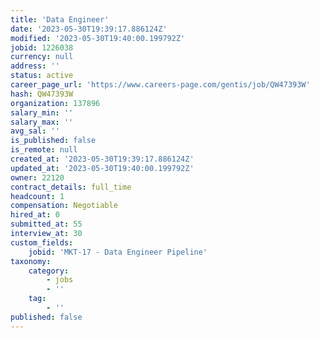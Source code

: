 ```yaml
---
title: 'Data Engineer'
date: '2023-05-30T19:39:17.886124Z'
modified: '2023-05-30T19:40:00.199792Z'
jobid: 1226038
currency: null
address: ''
status: active
career_page_url: 'https://www.careers-page.com/gentis/job/QW47393W'
hash: QW47393W
organization: 137896
salary_min: ''
salary_max: ''
avg_sal: ''
is_published: false
is_remote: null
created_at: '2023-05-30T19:39:17.886124Z'
updated_at: '2023-05-30T19:40:00.199792Z'
owner: 22120
contract_details: full_time
headcount: 1
compensation: Negotiable
hired_at: 0
submitted_at: 55
interview_at: 30
custom_fields:
    jobid: 'MKT-17 - Data Engineer Pipeline'
taxonomy:
    category:
        - jobs
        - ''
    tag:
        - ''
published: false
---
```


